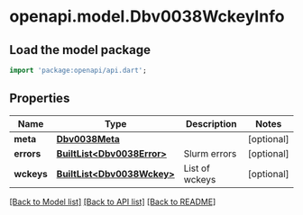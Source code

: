 # openapi.model.Dbv0038WckeyInfo

## Load the model package
```dart
import 'package:openapi/api.dart';
```

## Properties
Name | Type | Description | Notes
------------ | ------------- | ------------- | -------------
**meta** | [**Dbv0038Meta**](Dbv0038Meta.md) |  | [optional] 
**errors** | [**BuiltList&lt;Dbv0038Error&gt;**](Dbv0038Error.md) | Slurm errors | [optional] 
**wckeys** | [**BuiltList&lt;Dbv0038Wckey&gt;**](Dbv0038Wckey.md) | List of wckeys | [optional] 

[[Back to Model list]](../README.md#documentation-for-models) [[Back to API list]](../README.md#documentation-for-api-endpoints) [[Back to README]](../README.md)


